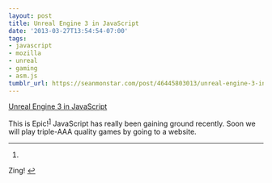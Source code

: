 ```yaml
---
layout: post
title: Unreal Engine 3 in JavaScript
date: '2013-03-27T13:54:54-07:00'
tags:
- javascript
- mozilla
- unreal
- gaming
- asm.js
tumblr_url: https://seanmonstar.com/post/46445803013/unreal-engine-3-in-javascript
---
```

[Unreal Engine 3 in JavaScript](https://blog.mozilla.org/blog/2013/03/27/mozilla-is-unlocking-the-power-of-the-web-as-a-platform-for-gaming/)  

This is Epic!<sup id="fnref:1"><a href="#fn:1" class="footnote-ref" role="doc-noteref">1</a></sup> JavaScript has really been gaining ground recently. Soon we will play triple-AAA quality games by going to a website.

* * *

1. 

Zing!&nbsp;[↩︎](#fnref:1)

